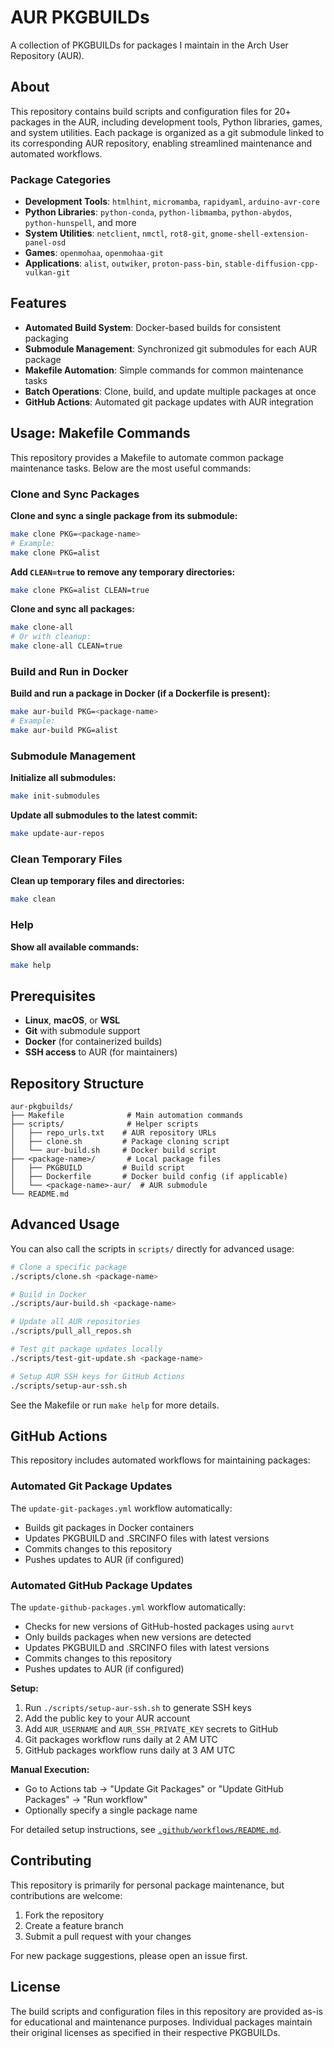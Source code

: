 # AUR PKGBUILDs

A collection of PKGBUILDs for packages I maintain in the Arch User Repository (AUR).

## About

This repository contains build scripts and configuration files for 20+ packages in the AUR, including development tools, Python libraries, games, and system utilities. Each package is organized as a git submodule linked to its corresponding AUR repository, enabling streamlined maintenance and automated workflows.

### Package Categories

- **Development Tools**: `htmlhint`, `micromamba`, `rapidyaml`, `arduino-avr-core`
- **Python Libraries**: `python-conda`, `python-libmamba`, `python-abydos`, `python-hunspell`, and more
- **System Utilities**: `netclient`, `nmctl`, `rot8-git`, `gnome-shell-extension-panel-osd`
- **Games**: `openmohaa`, `openmohaa-git`
- **Applications**: `alist`, `outwiker`, `proton-pass-bin`, `stable-diffusion-cpp-vulkan-git`

## Features

- **Automated Build System**: Docker-based builds for consistent packaging
- **Submodule Management**: Synchronized git submodules for each AUR package
- **Makefile Automation**: Simple commands for common maintenance tasks
- **Batch Operations**: Clone, build, and update multiple packages at once
- **GitHub Actions**: Automated git package updates with AUR integration

## Usage: Makefile Commands

This repository provides a Makefile to automate common package maintenance tasks. Below are the most useful commands:

### Clone and Sync Packages

**Clone and sync a single package from its submodule:**
```sh
make clone PKG=<package-name>
# Example:
make clone PKG=alist
```

**Add `CLEAN=true` to remove any temporary directories:**
```sh
make clone PKG=alist CLEAN=true
```

**Clone and sync all packages:**
```sh
make clone-all
# Or with cleanup:
make clone-all CLEAN=true
```

### Build and Run in Docker

**Build and run a package in Docker (if a Dockerfile is present):**
```sh
make aur-build PKG=<package-name>
# Example:
make aur-build PKG=alist
```

### Submodule Management

**Initialize all submodules:**
```sh
make init-submodules
```

**Update all submodules to the latest commit:**
```sh
make update-aur-repos
```

### Clean Temporary Files

**Clean up temporary files and directories:**
```sh
make clean
```

### Help

**Show all available commands:**
```sh
make help
```

## Prerequisites

- **Linux**, **macOS**, or **WSL**
- **Git** with submodule support
- **Docker** (for containerized builds)
- **SSH access** to AUR (for maintainers)

## Repository Structure

```
aur-pkgbuilds/
├── Makefile              # Main automation commands
├── scripts/              # Helper scripts
│   ├── repo_urls.txt    # AUR repository URLs
│   ├── clone.sh         # Package cloning script
│   └── aur-build.sh     # Docker build script
├── <package-name>/       # Local package files
│   ├── PKGBUILD         # Build script
│   ├── Dockerfile       # Docker build config (if applicable)
│   └── <package-name>-aur/  # AUR submodule
└── README.md
```

## Advanced Usage

You can also call the scripts in `scripts/` directly for advanced usage:

```bash
# Clone a specific package
./scripts/clone.sh <package-name>

# Build in Docker
./scripts/aur-build.sh <package-name>

# Update all AUR repositories
./scripts/pull_all_repos.sh

# Test git package updates locally
./scripts/test-git-update.sh <package-name>

# Setup AUR SSH keys for GitHub Actions
./scripts/setup-aur-ssh.sh
```

See the Makefile or run `make help` for more details.

## GitHub Actions

This repository includes automated workflows for maintaining packages:

### Automated Git Package Updates

The `update-git-packages.yml` workflow automatically:
- Builds git packages in Docker containers
- Updates PKGBUILD and .SRCINFO files with latest versions
- Commits changes to this repository
- Pushes updates to AUR (if configured)

### Automated GitHub Package Updates

The `update-github-packages.yml` workflow automatically:
- Checks for new versions of GitHub-hosted packages using `aurvt`
- Only builds packages when new versions are detected
- Updates PKGBUILD and .SRCINFO files with latest versions
- Commits changes to this repository
- Pushes updates to AUR (if configured)

**Setup:**
1. Run `./scripts/setup-aur-ssh.sh` to generate SSH keys
2. Add the public key to your AUR account
3. Add `AUR_USERNAME` and `AUR_SSH_PRIVATE_KEY` secrets to GitHub
4. Git packages workflow runs daily at 2 AM UTC
5. GitHub packages workflow runs daily at 3 AM UTC

**Manual Execution:**
- Go to Actions tab → "Update Git Packages" or "Update GitHub Packages" → "Run workflow"
- Optionally specify a single package name

For detailed setup instructions, see [`.github/workflows/README.md`](.github/workflows/README.md).

## Contributing

This repository is primarily for personal package maintenance, but contributions are welcome:

1. Fork the repository
2. Create a feature branch
3. Submit a pull request with your changes

For new package suggestions, please open an issue first.

## License

The build scripts and configuration files in this repository are provided as-is for educational and maintenance purposes. Individual packages maintain their original licenses as specified in their respective PKGBUILDs.
